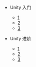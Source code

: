 <!-- docs/_sidebar.md -->
- Unity 入门

  - [1](configuration.md)
  - [2](themes.md)
  - [3](plugins.md)

- Unity 进阶

  - [1](configuration.md)
  - [2](themes.md)
  - [3](plugins.md)